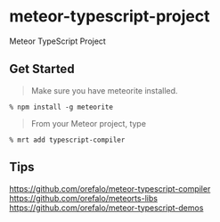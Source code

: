 meteor-typescript-project
=========================

Meteor TypeScript Project

## Get Started

> Make sure you have meteorite installed.

```
% npm install -g meteorite
```

> From your Meteor project, type

```
% mrt add typescript-compiler
```

## Tips

https://github.com/orefalo/meteor-typescript-compiler<br>
https://github.com/orefalo/meteorts-libs<br>
https://github.com/orefalo/meteor-typescript-demos

